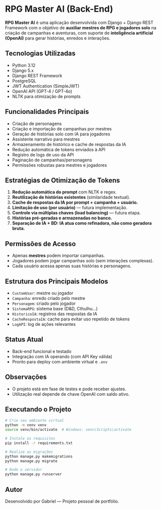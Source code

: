 # RPG Master AI (Back-End)

**RPG Master AI** é uma aplicação desenvolvida com Django + Django REST Framework com o objetivo de **auxiliar mestres de RPG e jogadores solo** na criação de campanhas e aventuras, com suporte de **inteligência artificial (OpenAI)** para gerar histórias, enredos e interações.

## Tecnologias Utilizadas
- Python 3.12
- Django 5.x
- Django REST Framework
- PostgreSQL
- JWT Authentication (SimpleJWT)
- OpenAI API (GPT-4 / GPT-4o)
- NLTK para otimização de prompts

## Funcionalidades Principais
- Criação de personagens
- Criação e importação de campanhas por mestres
- Geração de histórias solo com IA para jogadores
- Assistente narrativo para mestres
- Armazenamento de histórico e cache de respostas da IA
- Redução automática de tokens enviados à API
- Registro de logs de uso da API
- Paginação de campanhas/personagens
- Permissões robustas para mestres e jogadores

## Estratégias de Otimização de Tokens
1. **Redução automática do prompt** com NLTK e regex.
2. **Reutilização de histórias existentes** (similaridade textual).
3. **Cache de respostas da IA por prompt + campanha + usuário.**
4. **Limitação de uso (por usuário)** — futura implementação.
5. **Controle via múltiplas chaves (load balancing)** — futura etapa.
6. **Histórias pré-geradas e armazenadas no banco.**
7. **Separação de IA + BD: IA atua como refinadora, não como geradora bruta.**

## Permissões de Acesso
- Apenas **mestres** podem importar campanhas.
- Jogadores podem jogar campanhas solo (sem interações complexas).
- Cada usuário acessa apenas suas histórias e personagens.

## Estrutura dos Principais Modelos
- `CustomUser`: mestre ou jogador
- `Campanha`: enredo criado pelo mestre
- `Personagem`: criado pelo jogador
- `SistemaRPG`: sistema base (D&D, Cthulhu...)
- `HistoricoIA`: registros das respostas da IA
- `CacheRespostaIA`: cache para evitar uso repetido de tokens
- `LogAPI`: log de ações relevantes

## Status Atual
- Back-end funcional e testado
- Integração com IA operando (com API Key válida)
- Pronto para deploy com ambiente virtual e `.env`

## Observações
- O projeto está em fase de testes e pode receber ajustes.
- Utilização real depende de chave OpenAI com saldo ativo.

## Executando o Projeto
```bash
# Crie seu ambiente virtual
python -m venv venv
source venv/bin/activate  # Windows: venv\Scripts\activate

# Instale os requisitos
pip install -r requirements.txt

# Realize as migrações
python manage.py makemigrations
python manage.py migrate

# Rode o servidor
python manage.py runserver
```

## Autor
Desenvolvido por Gabriel — Projeto pessoal de portfólio.
